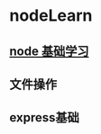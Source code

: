 # nodeLearn
## [node 基础学习](https://github.com/renpingping/nodeLearn/tree/master/test/nodeJS)
## 文件操作
## express基础
